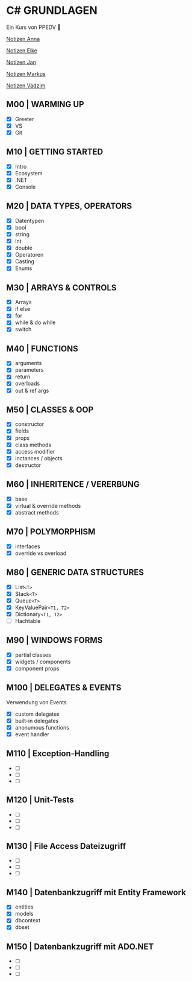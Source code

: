 # C# GRUNDLAGEN

Ein Kurs von PPEDV :rocket:

[Notizen Anna](./anna/a-notes.md)

[Notizen Elke](./elke/e-notes.md)

[Notizen Jan](./jan/j-notes.md)

[Notizen Markus](./markus/m-notes.md)

[Notizen Vadzim](./vadzim/v-notes.md)

## M00 | WARMING UP

- [x] Greeter
- [x] VS
- [x] Git

## M10 | GETTING STARTED

- [x] Intro
- [x] Ecosystem
- [x] .NET
- [x] Console

## M20 | DATA TYPES, OPERATORS

- [x] Datentypen
- [x] bool
- [x] string
- [x] int
- [x] double
- [x] Operatoren
- [x] Casting
- [x] Enums

## M30 | ARRAYS & CONTROLS

- [x] Arrays
- [x] if else
- [x] for
- [x] while & do while
- [x] switch

## M40 | FUNCTIONS

- [x] arguments
- [x] parameters
- [x] return
- [x] overloads
- [x] out & ref args

## M50 | CLASSES & OOP

- [x] constructor
- [x] fields
- [x] props
- [x] class methods
- [x] access modifier
- [x] inctances / objects
- [x] destructor

## M60 | INHERITENCE / VERERBUNG

- [x] base
- [x] virtual & override methods
- [x] abstract methods

## M70 | POLYMORPHISM

- [x] interfaces
- [x] override vs overload

## M80 | GENERIC DATA STRUCTURES

- [x] List`<T>`
- [x] Stack`<T>`
- [x] Queue`<T>`
- [x] KeyValuePair`<T1, T2>`
- [x] Dictionary`<T1, T2>`
- [ ] Hachtable

## M90 | WINDOWS FORMS

- [x] partial classes
- [x] widgets / components
- [x] component props

## M100 | DELEGATES & EVENTS

Verwendung von Events​

- [x] custom delegates
- [x] built-in delegates
- [x] anonumous functions
- [x] event handler

## M110 | Exception-Handling​

- [ ]
- [ ]
- [ ]

## M120 | Unit-Tests

- [ ]
- [ ]
- [ ]

## M130 | File Access Dateizugriff​

- [ ]
- [ ]
- [ ]

## M140 | Datenbankzugriff mit Entity Framework​

- [x] entities
- [x] models
- [x] dbcontext
- [x] dbset

## M150 | Datenbankzugriff mit ADO.NET​

- [ ]
- [ ]
- [ ]

